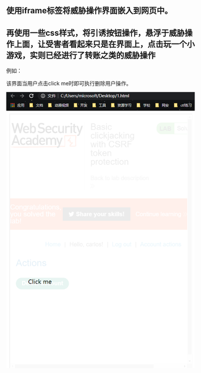 ## 使用iframe标签将威胁操作界面嵌入到网页中。

## 再使用一些css样式，将引诱按钮操作，悬浮于威胁操作上面，让受害者看起来只是在界面上，点击玩一个小游戏，实则已经进行了转账之类的威胁操作

例如：

该界面当用户点击click me时即可执行删除用户操作。

![](images/CB9F27C43D0C4FB3913FC9506413F87Bclipboard.png)

